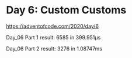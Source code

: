 # Day 6: Custom Customs #
https://adventofcode.com/2020/day/6


Day_06 Part 1 result: 6585 in 399.951µs

Day_06 Part 2 result: 3276 in 1.08747ms
